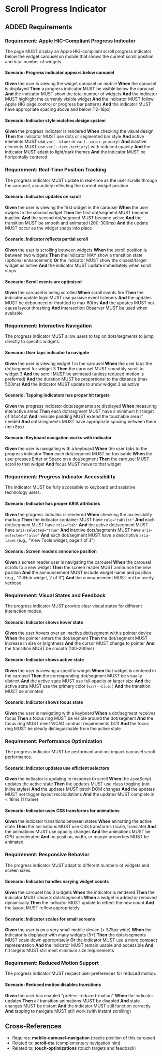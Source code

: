 # Scroll Progress Indicator

## ADDED Requirements

### Requirement: Apple HIG-Compliant Progress Indicator

The page MUST display an Apple HIG-compliant scroll progress indicator below the widget carousel on mobile that shows the current scroll position and total number of widgets.

#### Scenario: Progress indicator appears below carousel

**Given** the user is viewing the widget carousel on mobile
**When** the carousel is displayed
**Then** a progress indicator MUST be visible below the carousel
**And** the indicator MUST show the total number of widgets
**And** the indicator MUST highlight the currently visible widget
**And** the indicator MUST follow Apple HIG page control or progress bar patterns
**And** the indicator MUST have appropriate spacing above and below (12-16px)

#### Scenario: Indicator style matches design system

**Given** the progress indicator is rendered
**When** checking the visual design
**Then** the indicator MUST use dots or segmented bar style
**And** active elements MUST use `var(--blue)` or `var(--color-primary)`
**And** inactive elements MUST use `var(--text-tertiary)` with reduced opacity
**And** the indicator MUST adapt to light/dark themes
**And** the indicator MUST be horizontally centered

### Requirement: Real-Time Position Tracking

The progress indicator MUST update in real-time as the user scrolls through the carousel, accurately reflecting the current widget position.

#### Scenario: Indicator updates on scroll

**Given** the user is viewing the first widget in the carousel
**When** the user swipes to the second widget
**Then** the first dot/segment MUST become inactive
**And** the second dot/segment MUST become active
**And** the transition MUST be smooth and animated (200-300ms)
**And** the update MUST occur as the widget snaps into place

#### Scenario: Indicator reflects partial scroll

**Given** the user is scrolling between widgets
**When** the scroll position is between two widgets
**Then** the indicator MAY show a transition state (optional enhancement)
**Or** the indicator MUST show the closest/target widget as active
**And** the indicator MUST update immediately when scroll stops

#### Scenario: Scroll events are optimized

**Given** the carousel is being scrolled
**When** scroll events fire
**Then** the indicator update logic MUST use passive event listeners
**And** the updates MUST be debounced or throttled to max 60fps
**And** the updates MUST not cause layout thrashing
**And** Intersection Observer MUST be used when available

### Requirement: Interactive Navigation

The progress indicator MUST allow users to tap on dots/segments to jump directly to specific widgets.

#### Scenario: User taps indicator to navigate

**Given** the user is viewing widget 1 in the carousel
**When** the user taps the dot/segment for widget 3
**Then** the carousel MUST smoothly scroll to widget 3
**And** the scroll MUST be animated (unless reduced motion is preferred)
**And** the duration MUST be proportional to the distance (max 500ms)
**And** the indicator MUST update to show widget 3 as active

#### Scenario: Tapping indicators has proper hit targets

**Given** the progress indicator dots/segments are displayed
**When** measuring interactive areas
**Then** each dot/segment MUST have a minimum hit target of 44x44pt
**And** invisible padding MUST extend the touchable area if needed
**And** dots/segments MUST have appropriate spacing between them (min 8px)

#### Scenario: Keyboard navigation works with indicator

**Given** the user is navigating with a keyboard
**When** the user tabs to the progress indicator
**Then** each dot/segment MUST be focusable
**When** the user presses Enter or Space on a dot/segment
**Then** the carousel MUST scroll to that widget
**And** focus MUST move to that widget

### Requirement: Progress Indicator Accessibility

The indicator MUST be fully accessible to keyboard and assistive technology users.

#### Scenario: Indicator has proper ARIA attributes

**Given** the progress indicator is rendered
**When** checking the accessibility markup
**Then** the indicator container MUST have `role="tablist"`
**And** each dot/segment MUST have `role="tab"`
**And** the active dot/segment MUST have `aria-selected="true"`
**And** inactive dots/segments MUST have `aria-selected="false"`
**And** each dot/segment MUST have a descriptive `aria-label` (e.g., "View Tools widget, page 1 of 3")

#### Scenario: Screen readers announce position

**Given** a screen reader user is navigating the carousel
**When** the carousel scrolls to a new widget
**Then** the screen reader MUST announce the new position
**And** the announcement MUST include widget name and position (e.g., "GitHub widget, 2 of 3")
**And** the announcement MUST not be overly verbose

### Requirement: Visual States and Feedback

The progress indicator MUST provide clear visual states for different interaction modes.

#### Scenario: Indicator shows hover state

**Given** the user hovers over an inactive dot/segment with a pointer device
**When** the pointer enters the dot/segment
**Then** the dot/segment MUST increase in size or brightness
**And** the cursor MUST change to pointer
**And** the transition MUST be smooth (100-200ms)

#### Scenario: Indicator shows active state

**Given** the user is viewing a specific widget
**When** that widget is centered in the carousel
**Then** the corresponding dot/segment MUST be visually distinct
**And** the active state MUST use full opacity or larger size
**And** the active state MUST use the primary color (`var(--blue)`)
**And** the transition MUST be animated

#### Scenario: Indicator shows focus state

**Given** the user is navigating with a keyboard
**When** a dot/segment receives focus
**Then** a focus ring MUST be visible around the dot/segment
**And** the focus ring MUST meet WCAG contrast requirements (3:1)
**And** the focus ring MUST be clearly distinguishable from the active state

### Requirement: Performance Optimization

The progress indicator MUST be performant and not impact carousel scroll performance.

#### Scenario: Indicator updates use efficient selectors

**Given** the indicator is updating in response to scroll
**When** the JavaScript updates the active state
**Then** the updates MUST use class toggling (not inline styles)
**And** the updates MUST batch DOM changes
**And** the updates MUST not trigger layout recalculations
**And** the updates MUST complete in < 16ms (1 frame)

#### Scenario: Indicator uses CSS transforms for animations

**Given** the indicator transitions between states
**When** animating the active state
**Then** the animations MUST use CSS transforms (scale, translate)
**And** the animations MUST use opacity changes
**And** the animations MUST be GPU-accelerated
**And** no position, width, or margin properties MUST be animated

### Requirement: Responsive Behavior

The progress indicator MUST adapt to different numbers of widgets and screen sizes.

#### Scenario: Indicator handles varying widget counts

**Given** the carousel has 3 widgets
**When** the indicator is rendered
**Then** the indicator MUST show 3 dots/segments
**When** a widget is added or removed dynamically
**Then** the indicator MUST update to reflect the new count
**And** the layout MUST reflow appropriately

#### Scenario: Indicator scales for small screens

**Given** the user is on a very small mobile device (< 375px wide)
**When** the indicator is displayed with many widgets (5+)
**Then** the dots/segments MUST scale down appropriately
**Or** the indicator MUST use a more compact representation
**And** the indicator MUST remain usable and accessible
**And** hit targets MUST still meet minimum size requirements

### Requirement: Reduced Motion Support

The progress indicator MUST respect user preferences for reduced motion.

#### Scenario: Reduced motion disables transitions

**Given** the user has enabled "prefers-reduced-motion"
**When** the indicator updates
**Then** all transition animations MUST be disabled
**And** state changes MUST be instant
**And** the indicator MUST still function correctly
**And** tapping to navigate MUST still work (with instant scrolling)

## Cross-References

- Requires: **mobile-carousel-navigation** (tracks position of this carousel)
- Related to: **scroll-cta** (complementary navigation hint)
- Related to: **touch-optimizations** (touch targets and feedback)
